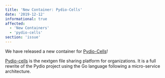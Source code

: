 ```yaml
---
title: 'New Container: Pydio-Cells'
date: '2019-12-12'
informational: true
affected:
  - 'New Containers'
  - 'pydio-cells'
section: 'issue'
---
```

We have released a new container for [Pydio-Cells](https://github.com/linuxserver/docker-pydio-cells)!

[Pydio-cells](https://pydio.com/) is the nextgen file sharing platform for organizations. It is a full rewrite of the Pydio project using the Go language following a micro-service architecture.